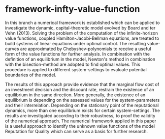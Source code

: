 # framework-infty-value-function
In this branch a numerical framework is established which can be applied to investigate the dynamic, capital-theoretic model evolved by Board and ter Vehn (2013). Solving the problem of the computation of the infinite-horizon value functions, coupled Hamilton-Jacobi-Bellman equations, are treated to build systems of linear equations under optimal control. The resulting value-curves are approximated by Chebyshev-polynomials to receive a useful form of the value functions for further analysis. In combination with the definition of an equilibrium in the model, Newton's method in combination with the bisection-method are adopted to find optimal values. This procedure is applied to different system-settings to evaluate potential boundaries of the model.

The results of this approach provide evidence that the marginal flow cost of an investment decision and the discount rate, restrain the existence of an equilibrium in the same direction. More generally, the existence of an equilibrium is depending on the assessed values for the system-parameters and their interrelation. Depending on the stationary point of the reputational dynamics, more than one equilibrium exists for certain system-settings. The results are investigated according to their robustness, to proof the validity of the numerical approach. The numerical framework applied in this paper is a useful approach to identify the unknown value functions of the model Reputation for Quality which can serve as a basis for further research.
